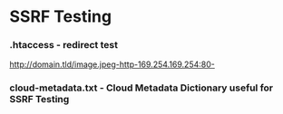 # SSRF Testing

### .htaccess - redirect test
http://domain.tld/image.jpeg-http-169.254.169.254:80-



### cloud-metadata.txt - Cloud Metadata Dictionary useful for SSRF Testing




